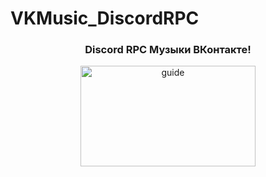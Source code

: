 # VKMusic_DiscordRPC
<h3 align="center">Discord RPC Музыки ВКонтакте!</h3>

<p align="center">
  <img src="https://ctrlv.link/shots/2022/12/05/sZNJ.png" alt="guide" data-canonical-src="https://i.imgur.com/NOWLYxP.png" width="280" height="161">
</p>

